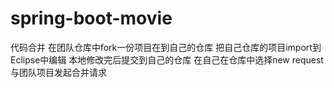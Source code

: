 # spring-boot-movie
代码合并
在团队仓库中fork一份项目在到自己的仓库
把自己仓库的项目import到Eclipse中编辑
本地修改完后提交到自己的仓库
在自己在仓库中选择new request
与团队项目发起合并请求
